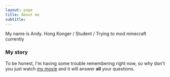 ```yaml
---
layout: page
title: About me
subtitle:
---
```


My name is Andy.
Hong Konger / Student / Trying to mod minecraft currently

### My story

To be honest, I'm having some trouble remembering right now, so why don't you just watch [my movie](https://en.wikipedia.org/wiki/The_Princess_Bride_%28film%29) and it will answer **all** your questions.
